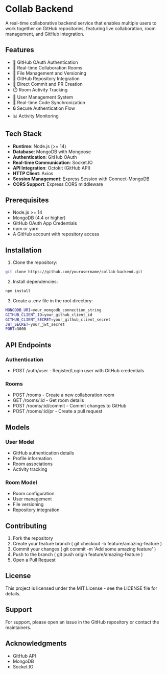# Collab Backend

A real-time collaborative backend service that enables multiple users to work together on GitHub repositories, featuring live collaboration, room management, and GitHub integration.

## Features

- 🔐 GitHub OAuth Authentication
- 👥 Real-time Collaboration Rooms
- 📝 File Management and Versioning
- 🔄 GitHub Repository Integration
- 🚀 Direct Commit and PR Creation
- ⏱️ Room Activity Tracking
- 👤 User Management System
- 🔄 Real-time Code Synchronization
- 🔒 Secure Authentication Flow
- 📊 Activity Monitoring

## Tech Stack

- **Runtime**: Node.js (>= 14)
- **Database**: MongoDB with Mongoose
- **Authentication**: GitHub OAuth
- **Real-time Communication**: Socket.IO
- **API Integration**: Octokit (GitHub API)
- **HTTP Client**: Axios
- **Session Management**: Express Session with Connect-MongoDB
- **CORS Support**: Express CORS middleware

## Prerequisites

- Node.js >= 14
- MongoDB (4.4 or higher)
- GitHub OAuth App Credentials
- npm or yarn
- A GitHub account with repository access

## Installation

1. Clone the repository:
```bash
git clone https://github.com/yourusername/collab-backend.git
```

2. Install dependencies:
```bash
npm install
```

3. Create a .env file in the root directory:
```bash
MONGODB_URI=your_mongodb_connection_string
GITHUB_CLIENT_ID=your_github_client_id
GITHUB_CLIENT_SECRET=your_github_client_secret
JWT_SECRET=your_jwt_secret
PORT=3000
```

## API Endpoints
### Authentication
- POST /auth/user - Register/Login user with GitHub credentials
### Rooms
- POST /rooms - Create a new collaboration room
- GET /rooms/:id - Get room details
- POST /rooms/:id/commit - Commit changes to GitHub
- POST /rooms/:id/pr - Create a pull request
## Models
### User Model
- GitHub authentication details
- Profile information
- Room associations
- Activity tracking
### Room Model
- Room configuration
- User management
- File versioning
- Repository integration
## Contributing
1. Fork the repository
2. Create your feature branch ( git checkout -b feature/amazing-feature )
3. Commit your changes ( git commit -m 'Add some amazing feature' )
4. Push to the branch ( git push origin feature/amazing-feature )
5. Open a Pull Request
## License
This project is licensed under the MIT License - see the LICENSE file for details.

## Support
For support, please open an issue in the GitHub repository or contact the maintainers.

## Acknowledgments
- GitHub API
- MongoDB
- Socket.IO
